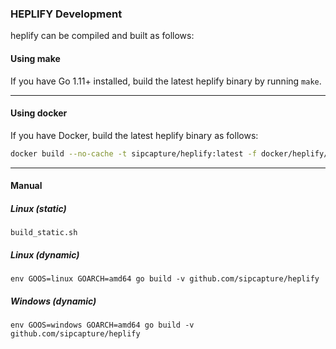 ### HEPLIFY Development

heplify can be compiled and built as follows:

#### Using make
If you have Go 1.11+ installed, build the latest heplify binary by running `make`.

----------

#### Using docker
If you have Docker, build the latest heplify binary as follows:

```bash
docker build --no-cache -t sipcapture/heplify:latest -f docker/heplify/Dockerfile .
```

----------

#### Manual
##### Linux (static)
```
build_static.sh
```
##### Linux (dynamic)
```
env GOOS=linux GOARCH=amd64 go build -v github.com/sipcapture/heplify
```
##### Windows (dynamic)
```
env GOOS=windows GOARCH=amd64 go build -v github.com/sipcapture/heplify
```
